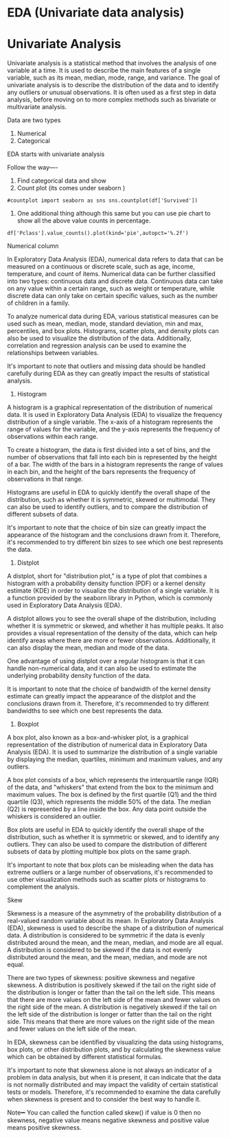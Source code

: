 <p></p><h1>EDA (Univariate data analysis)</h1>
<h1>Univariate Analysis</h1>
<p>Univariate analysis is a statistical method that involves the analysis of one variable at a time. It is used to describe the main features of a single variable, such as its mean, median, mode, range, and variance. The goal of univariate analysis is to describe the distribution of the data and to identify any outliers or unusual observations. It is often used as a first step in data analysis, before moving on to more complex methods such as bivariate or multivariate analysis.</p>
<p>Data are two types</p>
<ol>
<li>Numerical</li>
<li>Categorical</li>
</ol>
<p>EDA starts with univariate analysis</p>
<p>Follow the way—-</p>
<ol>
<li>Find categorical data and show</li>
<li>Count plot (its comes under seaborn )</li>
</ol>
<p><code>#countplot import seaborn as sns sns.countplot(df['Survived'])</code></p>
<ol>
<li>One additional thing although this same but you can use pie chart to show all the above value counts in percentage.</li>
</ol>
<p><code>df['Pclass'].value_counts().plot(kind='pie',autopct='%.2f')</code></p>
<p>Numerical column</p>
<p>In Exploratory Data Analysis (EDA), numerical data refers to data that can be measured on a continuous or discrete scale, such as age, income, temperature, and count of items. Numerical data can be further classified into two types: continuous data and discrete data. Continuous data can take on any value within a certain range, such as weight or temperature, while discrete data can only take on certain specific values, such as the number of children in a family.</p>
<p>To analyze numerical data during EDA, various statistical measures can be used such as mean, median, mode, standard deviation, min and max, percentiles, and box plots. Histograms, scatter plots, and density plots can also be used to visualize the distribution of the data. Additionally, correlation and regression analysis can be used to examine the relationships between variables.</p>
<p>It's important to note that outliers and missing data should be handled carefully during EDA as they can greatly impact the results of statistical analysis.</p>
<ol>
<li>Histogram</li>
</ol>
<p>A histogram is a graphical representation of the distribution of numerical data. It is used in Exploratory Data Analysis (EDA) to visualize the frequency distribution of a single variable. The x-axis of a histogram represents the range of values for the variable, and the y-axis represents the frequency of observations within each range.</p>
<p>To create a histogram, the data is first divided into a set of bins, and the number of observations that fall into each bin is represented by the height of a bar. The width of the bars in a histogram represents the range of values in each bin, and the height of the bars represents the frequency of observations in that range.</p>
<p>Histograms are useful in EDA to quickly identify the overall shape of the distribution, such as whether it is symmetric, skewed or multimodal. They can also be used to identify outliers, and to compare the distribution of different subsets of data.</p>
<p>It's important to note that the choice of bin size can greatly impact the appearance of the histogram and the conclusions drawn from it. Therefore, it's recommended to try different bin sizes to see which one best represents the data.</p>
<ol>
<li>Distplot</li>
</ol>
<p>A distplot, short for "distribution plot," is a type of plot that combines a histogram with a probability density function (PDF) or a kernel density estimate (KDE) in order to visualize the distribution of a single variable. It is a function provided by the seaborn library in Python, which is commonly used in Exploratory Data Analysis (EDA).</p>
<p>A distplot allows you to see the overall shape of the distribution, including whether it is symmetric or skewed, and whether it has multiple peaks. It also provides a visual representation of the density of the data, which can help identify areas where there are more or fewer observations. Additionally, it can also display the mean, median and mode of the data.</p>
<p>One advantage of using distplot over a regular histogram is that it can handle non-numerical data, and it can also be used to estimate the underlying probability density function of the data.</p>
<p>It is important to note that the choice of bandwidth of the kernel density estimate can greatly impact the appearance of the distplot and the conclusions drawn from it. Therefore, it's recommended to try different bandwidths to see which one best represents the data.</p>
<ol>
<li>Boxplot</li>
</ol>
<p>A box plot, also known as a box-and-whisker plot, is a graphical representation of the distribution of numerical data in Exploratory Data Analysis (EDA). It is used to summarize the distribution of a single variable by displaying the median, quartiles, minimum and maximum values, and any outliers.</p>
<p>A box plot consists of a box, which represents the interquartile range (IQR) of the data, and "whiskers" that extend from the box to the minimum and maximum values. The box is defined by the first quartile (Q1) and the third quartile (Q3), which represents the middle 50% of the data. The median (Q2) is represented by a line inside the box. Any data point outside the whiskers is considered an outlier.</p>
<p>Box plots are useful in EDA to quickly identify the overall shape of the distribution, such as whether it is symmetric or skewed, and to identify any outliers. They can also be used to compare the distribution of different subsets of data by plotting multiple box plots on the same graph.</p>
<p>It's important to note that box plots can be misleading when the data has extreme outliers or a large number of observations, it's recommended to use other visualization methods such as scatter plots or histograms to complement the analysis.</p>
<p>Skew</p>
<p>Skewness is a measure of the asymmetry of the probability distribution of a real-valued random variable about its mean. In Exploratory Data Analysis (EDA), skewness is used to describe the shape of a distribution of numerical data. A distribution is considered to be symmetric if the data is evenly distributed around the mean, and the mean, median, and mode are all equal. A distribution is considered to be skewed if the data is not evenly distributed around the mean, and the mean, median, and mode are not equal.</p>
<p>There are two types of skewness: positive skewness and negative skewness. A distribution is positively skewed if the tail on the right side of the distribution is longer or fatter than the tail on the left side. This means that there are more values on the left side of the mean and fewer values on the right side of the mean. A distribution is negatively skewed if the tail on the left side of the distribution is longer or fatter than the tail on the right side. This means that there are more values on the right side of the mean and fewer values on the left side of the mean.</p>
<p>In EDA, skewness can be identified by visualizing the data using histograms, box plots, or other distribution plots, and by calculating the skewness value which can be obtained by different statistical formulas.</p>
<p>It's important to note that skewness alone is not always an indicator of a problem in data analysis, but when it is present, it can indicate that the data is not normally distributed and may impact the validity of certain statistical tests or models. Therefore, it's recommended to examine the data carefully when skewness is present and to consider the best way to handle it.</p>
<p>Note➖ You can called the function called skew() if value is 0 then no skewness, negative value means negative skewness and positive value means positive skewness.</p><br /><p></p>
